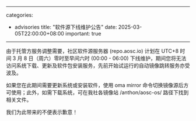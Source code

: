 
---
categories:
  - advisories
title: "软件源下线维护公告"
date: 2025-03-05T22:00:00+08:00
important: true
---


由于托管方服务调整需要，社区软件源服务器 (repo.aosc.io) 计划在 UTC+8 时间 3 月 8 日（周六）零时至早间六时 (00:00 - 06:00) 下线维护，期间您将无法访问系统下载、更新及软件包安装服务，先前开始试运行的自动镜像跳转服务亦受波及。

如果您在此期间需要更新系统或安装软件，使用 oma mirror 命令切换镜像源后方可使用；此外，如需下载系统，可在我社各镜像站 /anthon/aosc-os/ 路径下找到相关文件。

我们为此带来的不便表示歉意！
